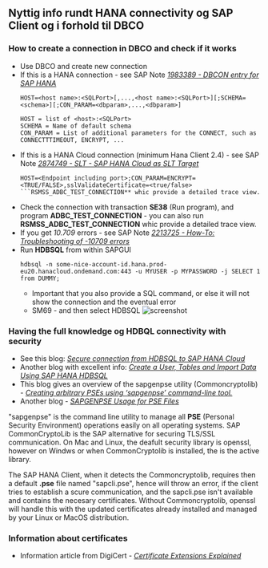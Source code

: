 ## Nyttig info rundt HANA connectivity og SAP Client og i forhold til DBCO

### How to create a connection in DBCO and check if it works

* Use DBCO and create new connection
* If this is a HANA connection - see SAP Note *[1983389 - DBCON entry for SAP HANA](https://launchpad.support.sap.com/#/notes/1983389)*
  ```
  HOST=<host name>:<SQLPort>[,...,<host name>:<SQLPort>][;SCHEMA=<schema>][;CON_PARAM=<dbparam>,...,<dbparam>]

  HOST = list of <host>:<SQLPort>
  SCHEMA = Name of default schema
  CON_PARAM = List of additional parameters for the CONNECT, such as CONNECTTTIMEOUT, ENCRYPT, ...
  ```
* If this is a HANA Cloud connection (minimum Hana Client 2.4) - see SAP Note *[2874749 - SLT - SAP HANA Cloud as SLT Target](https://launchpad.support.sap.com/#/notes/2874749)*
  ```
  HOST=<Endpoint including port>;CON_PARAM=ENCRYPT=<TRUE/FALSE>,sslValidateCertificate=<true/false>
  ```RSMSS_ADBC_TEST_CONNECTION** whic provide a detailed trace view.
* Check the connection with transaction **SE38** (Run program), and program **ADBC_TEST_CONNECTION** - you can also run **RSMSS_ADBC_TEST_CONNECTION** whic provide a detailed trace view.
* If you get *10.709* errors - see SAP Note *[2213725 - How-To: Troubleshooting of -10709 errors](https://launchpad.support.sap.com/#/notes/2213725)*
* Run **HDBSQL** from within SAPGUI
  ```
  hdbsql -n some-nice-account-id.hana.prod-eu20.hanacloud.ondemand.com:443 -u MYUSER -p MYPASSWORD -j SELECT 1 from DUMMY;
  ```
  * Important that you also provide a SQL command, or else it will not show the connection and the eventual error
  * SM69 - and then select HDBSQL
    ![screenshot](https://github.com/bjornkasin/SAP-HANA-stubs/blob/main/SAPCLIENT/SM69%20output%20.jpg)

### Having the full knowledge og HDBQL connectivity with security

* See this blog: *[Secure connection from HDBSQL to SAP HANA Cloud](https://blogs.sap.com/2020/04/14/secure-connection-from-hdbsql-to-sap-hana-cloud/)*
* Another blog with excellent info: *[Create a User, Tables and Import Data Using SAP HANA HDBSQL](https://developers.sap.com/tutorials/hana-clients-hdbsql.html)*
* This blog gives an overview of the sapgenpse utility (Commoncryptolib) - *[Creating arbitrary PSEs using ‘sapgenpse’ command-line tool.](https://blogs.sap.com/2019/02/15/creating-arbitrary-pses-using-sapgenpse-command-line-tool./)*
* Another blog - *[SAPGENPSE Usage for PSE Files](http://sapbasisinfo.com/blog/2018/02/05/sapgenpse-usage-for-pse-files/)*

"sapgenpse" is the command line utility to manage all **PSE** (Personal Security Environment) operations easily on all operating systems.
SAP CommonCryptoLib is the SAP alternative for securing TLS/SSL communication.  On Mac and Linux, the deafult security library is openssl, however on Windws or when CommonCryptolib is installed, the is the active library.

The SAP HANA Client, when it detects the Commoncryptolib, requires then a default **.pse** file named "sapcli.pse", hence will throw an error, if the client tries to establish a scure communication, and the sapcli.pse isn't available and contains the necesary certificates.  Without Commoncryptolib, openssl will handle this with the updated certificates already installed and managed by your Linux or MacOS distribution.

### Information about certificates

* Information article from DigiCert - *[Certificate Extensions Explained](https://knowledge.digicert.com/generalinformation/INFO2824.html)*

